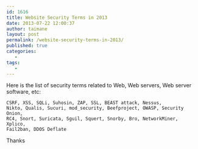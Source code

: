 ```yaml
---
id: 1616
title: Website Security Terms in 2013
date: 2013-07-22 12:00:37
author: taimane
layout: post
permalink: /website-security-terms-in-2013/
published: true
categories:
   -
tags:
   -
---
```

Here is the list of security terms related to Web, Web servers, Web server software, etc:

<code>CSRF, XSS, SQLi, Suhosin, ZAP, SSL, BEAST attack, Nessus, Nikto, Qualis, Sucuri, mod_security, Beefproject, OWASP, Security Onion, RC4, Snort, Suricata, Sguil, Squert, Snorby, Bro, NetworkMiner, Xplico, Fail2ban, DDOS Deflate</code>

Thanks

  

